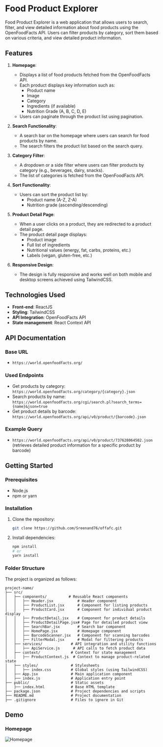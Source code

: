 # Food Product Explorer

Food Product Explorer is a web application that allows users to search, filter, and view detailed information about food products using the OpenFoodFacts API. Users can filter products by category, sort them based on various criteria, and view detailed product information.

## Features

1. **Homepage**:
   - Displays a list of food products fetched from the OpenFoodFacts API.
   - Each product displays key information such as:
     - Product name
     - Image
     - Category
     - Ingredients (if available)
     - Nutrition Grade (A, B, C, D, E)
   - Users can paginate through the product list using pagination.

2. **Search Functionality**:
   - A search bar on the homepage where users can search for food products by name.
   - The search filters the product list based on the search query.

3. **Category Filter**:
   - A dropdown or a side filter where users can filter products by category (e.g., beverages, dairy, snacks).
   - The list of categories is fetched from the OpenFoodFacts API.

4. **Sort Functionality**:
   - Users can sort the product list by:
     - Product name (A-Z, Z-A)
     - Nutrition grade (ascending/descending)

5. **Product Detail Page**:
   - When a user clicks on a product, they are redirected to a product detail page.
   - The product detail page displays:
     - Product image
     - Full list of ingredients
     - Nutritional values (energy, fat, carbs, proteins, etc.)
     - Labels (vegan, gluten-free, etc.)

6. **Responsive Design**:
   - The design is fully responsive and works well on both mobile and desktop screens achieved using TailwindCSS.

## Technologies Used

- **Front-end**: ReactJS 
- **Styling**: TailwindCSS
- **API Integration**: OpenFoodFacts API
- **State management**: React Context API

## API Documentation

### Base URL

- `https://world.openfoodfacts.org/`

### Used Endpoints

- Get products by category: `https://world.openfoodfacts.org/category/{category}.json`
- Search products by name: `https://world.openfoodfacts.org/cgi/search.pl?search_terms={name}&json=true`
- Get product details by barcode: `https://world.openfoodfacts.org/api/v0/product/{barcode}.json`

### Example Query

- `https://world.openfoodfacts.org/api/v0/product/737628064502.json` (retrieves detailed product information for a specific product by barcode)

## Getting Started

### Prerequisites

- Node.js
- npm or yarn

### Installation

1. Clone the repository:
   ```sh
   git clone https://github.com/Sreenand76/offafc.git

2. Install dependencies:

   ```sh
   npm install
   # or
   yarn install

### Folder Structure

The project is organized as follows:
```
project-name/
├── src/
│   ├── components/          # Reusable React components
│   │   ├── Header.jsx           # Header component
│   │   ├── ProductList.jsx      # Component for listing products
│   │   ├── ProductCard.jsx      # Component for individual product display
│   │   ├── ProductDetail.jsx    # Component for product details
│   │   ├── ProductDetailPage.jsx# Page for detailed product view
│   │   ├── SearchBar.jsx        # Search bar component
│   │   ├── HomePage.jsx         # Homepage component
│   │   ├── BarcodeScanner.jsx   # Component for scanning barcodes
│   │   ├── FilterModal.jsx      # Modal for filtering products
│   ├── services/             # API integration and utility functions
│   │   ├── ApiService.js      # API calls to fetch product data
│   ├── context/              # Context for state management
│   │   ├── ProductContext.js  # Context to manage product-related state
│   ├── styles/               # Stylesheets
│   │   ├── index.css         # Global styles (using TailwindCSS)
│   ├── App.jsx               # Main application component
│   ├── index.js              # Application entry point
├── public/                   # Static assets
│   ├── index.html            # Base HTML template
├── package.json              # Project dependencies and scripts
├── README.md                 # Project documentation
├── .gitignore                # Files to ignore in Git

```
## Demo

### Homepage
![Homepage](./public/homepage.png)
       

```
